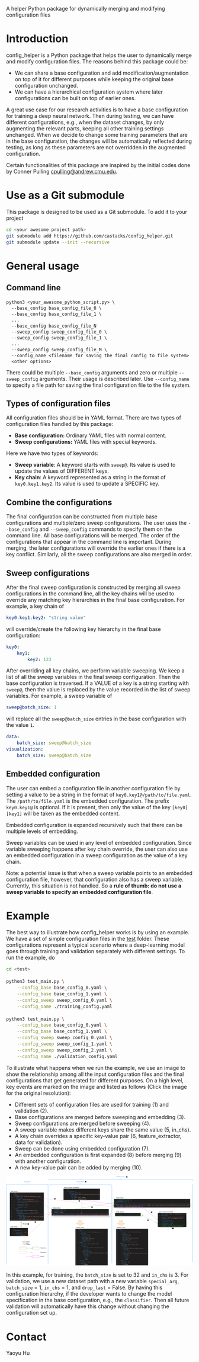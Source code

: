 
A helper Python package for dynamically merging and modifying configuration files

# Introduction

config_helper is a Python package that helps the user to dynamically merge and modify configuration
files. The reasons behind this package could be:

- We can share a base configuration and add modification/augmentation on top of it for different
  purposes while keeping the original base configuration unchanged.
- We can have a hierarchical configuration system where later configurations can be built on top of
  earlier ones.

A great use case for our research activities is to have a base configuration for training a deep
neural network. Then during testing, we can have different configurations, e.g., when the dataset
changes, by only augmenting the relevant parts, keeping all other training settings unchanged. When
we decide to change some training parameters that are in the base configuration, the changes will be
automatically reflected during testing, as long as these parameters are not overridden in the
augmented configuration. 

Certain functionalities of this package are inspired by the initial codes done by Conner Pulling
[cpulling@andrew.cmu.edu](mailto:cpulling@andrew.cmu.edu).

# Use as a Git submodule

This package is designed to be used as a Git submodule. To add it to your project

```bash
cd <your awesome project path>
git submodule add https://github.com/castacks/config_helper.git
git submodule update --init --recursive
```

# General usage

## Command line

```
python3 <your_awesome_python_script.py> \
  --base_config base_config_file_0 \
  --base_config base_config_file_1 \
  ...
  --base_config base_config_file_N
  --sweep_config sweep_config_file_0 \
  --sweep_config sweep_config_file_1 \
  ...
  --sweep_config sweep_config_file_M \
  --config_name <filename for saving the final config to file system>
  <other options>
```

There could be multiple `--base_config` arguments and zero or multiple `--sweep_config` arguments.
Their usage is described later. Use `--config_name` to specify a file path for saving the final configuration file to the file system.

## Types of configuration files

All configuration files should be in YAML format. There are two types of configuration files handled
by this package:

- __Base configuration:__ Ordinary YAML files with normal content.
- __Sweep configurations:__ YAML files with special keywords.

Here we have two types of keywords:

- __Sweep variable__: A keyword starts with `sweep@`. Its value is used to update the values of
  DIFFERENT keys.
- __Key chain__: A keyword represented as a string in the format of `key0.key1.key2`. Its value is
  used to update a SPECIFIC key.

## Combine the configurations

The final configuration can be constructed from multiple base configurations and multiple/zero sweep
configurations. The user uses the `--base_config` and `--sweep_config` commands to specify them on
the command line. All base configurations will be merged. The order of the configurations that appear in
the command line is important. During merging, the later configurations will override the earlier
ones if there is a key conflict. Similarly, all the sweep configurations are also merged in order.

## Sweep configurations

After the final sweep configuration is constructed by merging all sweep configurations in the
command line, all the key chains will be used to override any matching key hierarchies in the final
base configuration. For example, a key chain of

```yaml
key0.key1.key2: "string value"
```

will override/create the following key hierarchy in the final base configuration:

```yaml
key0:
    key1:
        key2: 123
```

After overriding all key chains, we perform variable sweeping. We keep a list of all the sweep
variables in the final sweep configuration. Then the base configuration is traversed. If a VALUE of
a key is a string starting with `sweep@`, then the value is replaced by the value recorded in the
list of sweep variables. For example, a sweep variable of

```yaml
sweep@batch_size: 1
```

will replace all the `sweep@batch_size` entries in the base configuration with the value `1`.

```yaml
data:
    batch_size: sweep@batch_size
visualization:
    batch_size: sweep@batch_size
```

## Embedded configuration

The user can embed a configuration file in another configuration file by setting a value to be a
string in the format of `key0.key1@/path/to/file.yaml`. The `/path/to/file.yaml` is the embedded
configuration. The prefix `key0.key1@` is optional. If it is present, then only the value of the key
`[key0][key1]` will be taken as the embedded content. 

Embedded configuration is expanded recursively such that there can be multiple levels of embedding.

Sweep variables can be used in any level of embedded configuration. Since variable sweeping happens
after key chain override, the user can also use an embedded configuration in a sweep configuration as
the value of a key chain.

Note: a potential issue is that when a sweep variable points to an embedded configuration file,
however, that configuration also has a sweep variable. Currently, this situation is not handled. So
a __rule of thumb: do not use a sweep variable to specify an embedded configuration file__.

# Example

The best way to illustrate how config_helper works is by using an example. We have a set of 
simple configuration files in the [test](test) folder. These configurations represent a typical 
scenario where a deep-learning model goes through training and validation separately with 
different settings. To run the example, do

```bash
cd <test>

python3 test_main.py \
    --config_base base_config_0.yaml \
    --config_base base_config_1.yaml \
    --config_sweep sweep_config_0.yaml \
    --config_name ./training_config.yaml

python3 test_main.py \
    --config_base base_config_0.yaml \
    --config_base base_config_1.yaml \
    --config_sweep sweep_config_0.yaml \
    --config_sweep sweep_config_1.yaml \
    --config_sweep sweep_config_2.yaml \
    --config_name ./validation_config.yaml
```

To illustrate what happens when we run the example, we use an image to show the relationship among 
all the input configuration files and the final configurations that get generated for different 
purposes. On a high level, key events are marked on the image and listed as follows (Click the image for the original resolution):

- Different sets of configuration files are used for training (1) and validation (2).
- Base configurations are merged before sweeping and embedding (3).
- Sweep configurations are merged before sweeping (4).
- A sweep variable makes different keys share the same value (5, in_chs).
- A key chain overrides a specific key-value pair (6, feature_extractor, data for validation).
- Sweep can be done using embedded configuration (7).
- An embedded configuration is first expanded (8) before merging (9) with another configuration.
- A new key-value pair can be added by merging (10).

![example](./doc/example.png)

In this example, for training, the `batch_size` is set to 32 and `in_chs` is 3. For 
validation, we use a new dataset path with a new variable `special_arg`, `batch_size` = 1, 
`in_chs` = 1, and `drop_last` = False. By having this configuration hierarchy, if the developer 
wants to change the model specification in the base configuration, e.g., the `classifier`. Then 
all future validation will automatically have this change without changing the configuration set 
up.

# Contact

Yaoyu Hu
